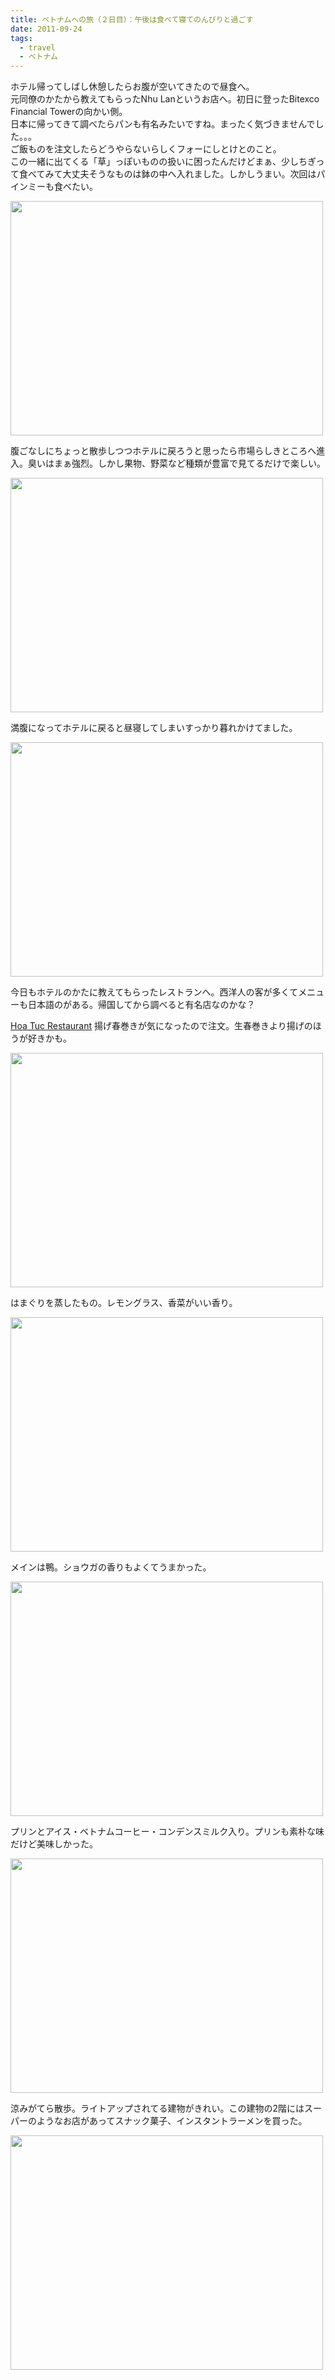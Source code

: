 ```yaml
---
title: ベトナムへの旅（２日目）：午後は食べて寝てのんびりと過ごす
date: 2011-09-24
tags:
  - travel
  - ベトナム
---
```


ホテル帰ってしばし休憩したらお腹が空いてきたので昼食へ。<br>
元同僚のかたから教えてもらったNhu Lanというお店へ。初日に登ったBitexco Financial Towerの向かい側。<br>
日本に帰ってきて調べたらパンも有名みたいですね。まったく気づきませんでした。。。<br>
ご飯ものを注文したらどうやらないらしくフォーにしとけとのこと。<br>
この一緒に出てくる「草」っぽいものの扱いに困ったんだけどまぁ、少しちぎって食べてみて大丈夫そうなものは鉢の中へ入れました。しかしうまい。次回はパインミーも食べたい。

<a href="http://www.flickr.com/photos/shigeki_takeguchi/6167783755/" title="Untitled by shigeki.takeguchi, on Flickr"><img src="http://farm7.static.flickr.com/6162/6167783755_6391d0cffe.jpg" width="500" height="375" alt=""></a>

腹ごなしにちょっと散歩しつつホテルに戻ろうと思ったら市場らしきところへ進入。臭いはまぁ強烈。しかし果物、野菜など種類が豊富で見てるだけで楽しい。

<a href="http://www.flickr.com/photos/shigeki_takeguchi/6167785217/" title="Untitled by shigeki.takeguchi, on Flickr"><img src="http://farm7.static.flickr.com/6166/6167785217_4b7606560b.jpg" width="500" height="375" alt=""></a>

満腹になってホテルに戻ると昼寝してしまいすっかり暮れかけてました。

<a href="http://www.flickr.com/photos/shigeki_takeguchi/6168323368/" title="Untitled by shigeki.takeguchi, on Flickr"><img src="http://farm7.static.flickr.com/6168/6168323368_e34ab938fb.jpg" width="500" height="375" alt=""></a>

今日もホテルのかたに教えてもらったレストランへ。西洋人の客が多くてメニューも日本語のがある。帰国してから調べると有名店なのかな？

<a href="http://anyarena.com/en/cityguide/view/hoa-tuc" title="Hoa Tuc Restaurant" target="_blank">Hoa Tuc Restaurant</a>
揚げ春巻きが気になったので注文。生春巻きより揚げのほうが好きかも。

<a href="http://www.flickr.com/photos/shigeki_takeguchi/6167788387/" title="Untitled by shigeki.takeguchi, on Flickr"><img src="http://farm7.static.flickr.com/6157/6167788387_027c338d33.jpg" width="500" height="375" alt=""></a>

はまぐりを蒸したもの。レモングラス、香菜がいい香り。

<a href="http://www.flickr.com/photos/shigeki_takeguchi/6168327320/" title="Untitled by shigeki.takeguchi, on Flickr"><img src="http://farm7.static.flickr.com/6171/6168327320_ce6475af61.jpg" width="500" height="375" alt=""></a>

メインは鴨。ショウガの香りもよくてうまかった。

<a href="http://www.flickr.com/photos/shigeki_takeguchi/6167792029/" title="Untitled by shigeki.takeguchi, on Flickr"><img src="http://farm7.static.flickr.com/6156/6167792029_3bed3a1118.jpg" width="500" height="375" alt=""></a>

プリンとアイス・ベトナムコーヒー・コンデンスミルク入り。プリンも素朴な味だけど美味しかった。

<a href="http://www.flickr.com/photos/shigeki_takeguchi/6168340196/" title="Untitled by shigeki.takeguchi, on Flickr"><img src="http://farm7.static.flickr.com/6168/6168340196_4bfdd554a1.jpg" width="500" height="375" alt=""></a>

涼みがてら散歩。ライトアップされてる建物がきれい。この建物の2階にはスーパーのようなお店があってスナック菓子、インスタントラーメンを買った。

<a href="http://www.flickr.com/photos/shigeki_takeguchi/6167794183/" title="Untitled by shigeki.takeguchi, on Flickr"><img src="http://farm7.static.flickr.com/6172/6167794183_59912561d0.jpg" width="500" height="375" alt=""></a>
